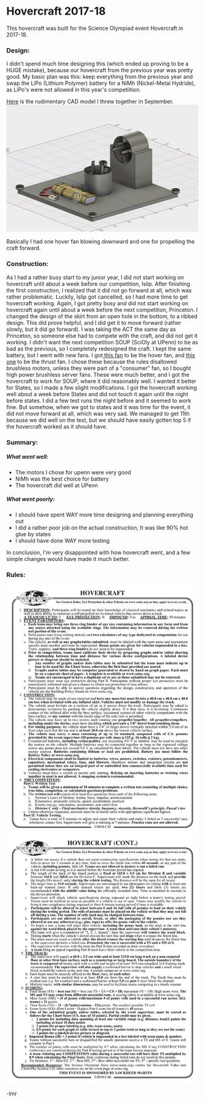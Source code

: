 # Hovercraft 2017-18

This hovercraft was built for the Science Olympiad event Hovercraft in 2017-18.

### Design:

I didn't spend much time designing this \(which ended up proving to be a HUGE mistake\), because our hovercraft from the previous year was pretty good. My basic plan was this: keep everything from the previous year and swap the LiPo \(Lithium Polymer\) battery for a NiMh \(Nickel-Metal Hydride\), as LiPo's were not allowed in this year's competiition.

[Here](http://a360.co/2FSZ7D1) is the rudimentary CAD model I threw together in September.![](/assets/Science-Olympiad/2018/Hovercraft/hovercraftCAD.png)

Basically I had one hover fan blowing downward and one for propelling the craft forward.

### Construction:

As I had a rather busy start to my junior year, I did not start working on hovercraft until about a week before our competition, Islip. After finishing the first construction, I realized that it did not go forward at all, which was rather problematic. Luckily, Islip got cancelled, so I had more time to get hovercraft working. Again, I got pretty busy and did not start working on hovercraft again until about a week before the next competition, Princeton. I changed the design of the skirt from an open hole in the bottom, to a ribbed design. This did prove helpful, and I did get it to move forward \(rather slowly, but it did go forward\). I was taking the ACT the same day as Princeton, so someone else had to compete with the craft, and did not get it working. I didn't want the next competition SOUP \(SciOly at UPenn\) to be as bad as the previous, so I completely redesigned the craft. I kept the same battery, but I went with new fans. I got[ this fan](https://www.mouser.com/ProductDetail/108-BFB1212GH-AF00) to be the hover fan, and [this one](https://www.mouser.com/ProductDetail/978-9GA0612P1K60) to be the thrust fan. I chose these because the rules disallowed brushless motors, unless they were part of a "consumer" fan, so I bought high power brushless server fans. These were much better, and I got the hovercraft to work for SOUP, where it did reasonably well. I wanted it better for States, so I made a few slight modifications. I got the hovercraft working well about a week before States and did not touch it again until the night before states. I did a few test runs the night before and it seemed to work fine. But somehow, when we got to states and it was time for the event, it did not move forward at all, which was very sad. We managed to get 11th because we did well on the test, but we should have easily gotten top 5 if the hovercraft worked as it should have.

### Summary:

##### What went well:

* The motors I chose for upenn were very good
* NiMh was the best choice for battery
* The hovercraft did well at UPenn

##### What went poorly:

* I should have spent WAY more time designing and planning everything out
* I did a rather poor job on the actual construction, It was like 90% hot glue by states
* I should have done WAY more testing

In conclusion, I'm very disappointed with how hovercraft went, and a few simple changes would have made it much better.

### Rules:
![](/rules/Science-Olympiad/2018/Rules/18.png)
![](/rules/Science-Olympiad/2018/Rules/19.png)

-lmr
